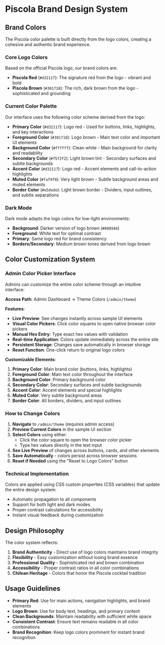 # Piscola Brand Design System

## Brand Colors

The Piscola color palette is built directly from the logo colors, creating a cohesive and authentic brand experience.

### Core Logo Colors

Based on the official Piscola logo, our brand colors are:

- **Piscola Red** (`#d32117`): The signature red from the logo - vibrant and bold
- **Piscola Brown** (`#301718`): The rich, dark brown from the logo - sophisticated and grounding

### Current Color Palette

Our interface uses the following color scheme derived from the logo:

- **Primary Color** (`#d32117`): Logo red - Used for buttons, links, highlights, and key interactions
- **Foreground Color** (`#301718`): Logo brown - Main text color and important UI elements
- **Background Color** (`#ffffff`): Clean white - Main background for clarity and readability
- **Secondary Color** (`#f5f2f2`): Light brown tint - Secondary surfaces and subtle backgrounds
- **Accent Color** (`#d32117`): Logo red - Accent elements and call-to-action highlights
- **Muted Color** (`#faf9f9`): Very light brown - Subtle background areas and muted elements
- **Border Color** (`#e5dede`): Light brown border - Dividers, input outlines, and subtle separations

### Dark Mode

Dark mode adapts the logo colors for low-light environments:
- **Background**: Darker version of logo brown (`#080504`)
- **Foreground**: White text for optimal contrast
- **Primary**: Same logo red for brand consistency
- **Borders/Secondary**: Medium brown tones derived from logo brown

## Color Customization System

### Admin Color Picker Interface

Admins can customize the entire color scheme through an intuitive interface:

**Access Path**: Admin Dashboard → Theme Colors (`/admin/theme`)

**Features**:
- **Live Preview**: See changes instantly across sample UI elements
- **Visual Color Pickers**: Click color squares to open native browser color pickers
- **Manual Hex Entry**: Type exact hex values with validation
- **Real-time Application**: Colors update immediately across the entire site
- **Persistent Storage**: Changes save automatically in browser storage
- **Reset Function**: One-click return to original logo colors

**Customizable Elements**:
1. **Primary Color**: Main brand color (buttons, links, highlights)
2. **Foreground Color**: Main text color throughout the interface
3. **Background Color**: Primary background color
4. **Secondary Color**: Secondary surfaces and subtle backgrounds
5. **Accent Color**: Accent elements and special highlights
6. **Muted Color**: Very subtle background areas
7. **Border Color**: All borders, dividers, and input outlines

### How to Change Colors

1. **Navigate** to `/admin/theme` (requires admin access)
2. **Preview Current Colors** in the sample UI section
3. **Select Colors** using either:
   - Click the color square to open the browser color picker
   - Type hex values directly in the text input
4. **See Live Preview** of changes across buttons, cards, and other elements
5. **Save Automatically** - colors persist across browser sessions
6. **Reset if Needed** using the "Reset to Logo Colors" button

### Technical Implementation

Colors are applied using CSS custom properties (CSS variables) that update the entire design system:
- Automatic propagation to all components
- Support for both light and dark modes
- Proper contrast calculations for accessibility
- Instant visual feedback during customization

## Design Philosophy

The color system reflects:
1. **Brand Authenticity** - Direct use of logo colors maintains brand integrity
2. **Flexibility** - Easy customization without losing brand essence
3. **Professional Quality** - Sophisticated red and brown combination
4. **Accessibility** - Proper contrast ratios in all color combinations
5. **Chilean Heritage** - Colors that honor the Piscola cocktail tradition

## Usage Guidelines

- **Primary Red**: Use for main actions, navigation highlights, and brand elements
- **Logo Brown**: Use for body text, headings, and primary content
- **Clean Backgrounds**: Maintain readability with sufficient white space
- **Consistent Contrast**: Ensure text remains readable in all color combinations
- **Brand Recognition**: Keep logo colors prominent for instant brand recognition
